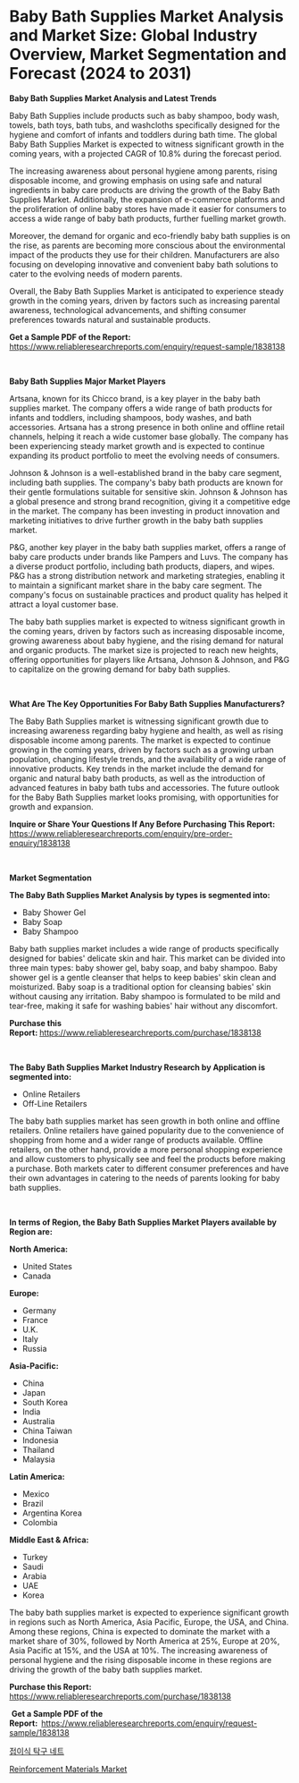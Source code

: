 <p><h1>Baby Bath Supplies Market Analysis and Market Size: Global Industry Overview, Market Segmentation and Forecast (2024 to 2031)</h1></p><p><strong>Baby Bath Supplies Market Analysis and Latest Trends</strong></p>
<p><p>Baby Bath Supplies include products such as baby shampoo, body wash, towels, bath toys, bath tubs, and washcloths specifically designed for the hygiene and comfort of infants and toddlers during bath time. The global Baby Bath Supplies Market is expected to witness significant growth in the coming years, with a projected CAGR of 10.8% during the forecast period. </p><p>The increasing awareness about personal hygiene among parents, rising disposable income, and growing emphasis on using safe and natural ingredients in baby care products are driving the growth of the Baby Bath Supplies Market. Additionally, the expansion of e-commerce platforms and the proliferation of online baby stores have made it easier for consumers to access a wide range of baby bath products, further fuelling market growth.</p><p>Moreover, the demand for organic and eco-friendly baby bath supplies is on the rise, as parents are becoming more conscious about the environmental impact of the products they use for their children. Manufacturers are also focusing on developing innovative and convenient baby bath solutions to cater to the evolving needs of modern parents.</p><p>Overall, the Baby Bath Supplies Market is anticipated to experience steady growth in the coming years, driven by factors such as increasing parental awareness, technological advancements, and shifting consumer preferences towards natural and sustainable products.</p></p>
<p><strong>Get a Sample PDF of the Report:&nbsp;</strong> <a href="https://www.reliableresearchreports.com/enquiry/request-sample/1838138">https://www.reliableresearchreports.com/enquiry/request-sample/1838138</a></p>
<p>&nbsp;</p>
<p><strong>Baby Bath Supplies Major Market Players</strong></p>
<p><p>Artsana, known for its Chicco brand, is a key player in the baby bath supplies market. The company offers a wide range of bath products for infants and toddlers, including shampoos, body washes, and bath accessories. Artsana has a strong presence in both online and offline retail channels, helping it reach a wide customer base globally. The company has been experiencing steady market growth and is expected to continue expanding its product portfolio to meet the evolving needs of consumers.</p><p>Johnson & Johnson is a well-established brand in the baby care segment, including bath supplies. The company's baby bath products are known for their gentle formulations suitable for sensitive skin. Johnson & Johnson has a global presence and strong brand recognition, giving it a competitive edge in the market. The company has been investing in product innovation and marketing initiatives to drive further growth in the baby bath supplies market.</p><p>P&G, another key player in the baby bath supplies market, offers a range of baby care products under brands like Pampers and Luvs. The company has a diverse product portfolio, including bath products, diapers, and wipes. P&G has a strong distribution network and marketing strategies, enabling it to maintain a significant market share in the baby care segment. The company's focus on sustainable practices and product quality has helped it attract a loyal customer base.</p><p>The baby bath supplies market is expected to witness significant growth in the coming years, driven by factors such as increasing disposable income, growing awareness about baby hygiene, and the rising demand for natural and organic products. The market size is projected to reach new heights, offering opportunities for players like Artsana, Johnson & Johnson, and P&G to capitalize on the growing demand for baby bath supplies.</p></p>
<p>&nbsp;</p>
<p><strong>What Are The Key Opportunities For Baby Bath Supplies Manufacturers?</strong></p>
<p><p>The Baby Bath Supplies market is witnessing significant growth due to increasing awareness regarding baby hygiene and health, as well as rising disposable income among parents. The market is expected to continue growing in the coming years, driven by factors such as a growing urban population, changing lifestyle trends, and the availability of a wide range of innovative products. Key trends in the market include the demand for organic and natural baby bath products, as well as the introduction of advanced features in baby bath tubs and accessories. The future outlook for the Baby Bath Supplies market looks promising, with opportunities for growth and expansion.</p></p>
<p><strong>Inquire or Share Your Questions If Any Before Purchasing This Report:</strong> <a href="https://www.reliableresearchreports.com/enquiry/pre-order-enquiry/1838138">https://www.reliableresearchreports.com/enquiry/pre-order-enquiry/1838138</a></p>
<p>&nbsp;</p>
<p><strong>Market Segmentation</strong></p>
<p><strong>The Baby Bath Supplies Market Analysis by types is segmented into:</strong></p>
<p><ul><li>Baby Shower Gel</li><li>Baby Soap</li><li>Baby Shampoo</li></ul></p>
<p><p>Baby bath supplies market includes a wide range of products specifically designed for babies' delicate skin and hair. This market can be divided into three main types: baby shower gel, baby soap, and baby shampoo. Baby shower gel is a gentle cleanser that helps to keep babies' skin clean and moisturized. Baby soap is a traditional option for cleansing babies' skin without causing any irritation. Baby shampoo is formulated to be mild and tear-free, making it safe for washing babies' hair without any discomfort.</p></p>
<p><strong>Purchase this Report:&nbsp;</strong><a href="https://www.reliableresearchreports.com/purchase/1838138">https://www.reliableresearchreports.com/purchase/1838138</a></p>
<p>&nbsp;</p>
<p><strong>The Baby Bath Supplies Market Industry Research by Application is segmented into:</strong></p>
<p><ul><li>Online Retailers</li><li>Off-Line Retailers</li></ul></p>
<p><p>The baby bath supplies market has seen growth in both online and offline retailers. Online retailers have gained popularity due to the convenience of shopping from home and a wider range of products available. Offline retailers, on the other hand, provide a more personal shopping experience and allow customers to physically see and feel the products before making a purchase. Both markets cater to different consumer preferences and have their own advantages in catering to the needs of parents looking for baby bath supplies.</p></p>
<p>&nbsp;</p>
<p><strong>In terms of Region, the Baby Bath Supplies Market Players available by Region are:</strong></p>
<p>
    <p> <strong> North America: </strong>
        <ul>
            <li>United States</li>
            <li>Canada</li>
        </ul>
        </p> 
    <p> <strong> Europe: </strong>
        <ul>
            <li>Germany</li>
            <li>France</li>
            <li>U.K.</li>
            <li>Italy</li>
            <li>Russia</li>
        </ul>
        </p> 
    <p> <strong> Asia-Pacific: </strong>
        <ul>
            <li>China</li>
            <li>Japan</li>
            <li>South Korea</li>
            <li>India</li>
            <li>Australia</li>
            <li>China Taiwan</li>
            <li>Indonesia</li>
            <li>Thailand</li>
            <li>Malaysia</li>
        </ul>
        </p> 
    <p> <strong> Latin America: </strong>
        <ul>
            <li>Mexico</li>
            <li>Brazil</li>
            <li>Argentina Korea</li>
            <li>Colombia</li>
        </ul>
        </p> 
    <p> <strong> Middle East & Africa: </strong>
        <ul>
            <li>Turkey</li>
            <li>Saudi</li>
            <li>Arabia</li>
            <li>UAE</li>
            <li>Korea</li>
        </ul>
    </p>
    </p>
<p><p>The baby bath supplies market is expected to experience significant growth in regions such as North America, Asia Pacific, Europe, the USA, and China. Among these regions, China is expected to dominate the market with a market share of 30%, followed by North America at 25%, Europe at 20%, Asia Pacific at 15%, and the USA at 10%. The increasing awareness of personal hygiene and the rising disposable income in these regions are driving the growth of the baby bath supplies market.</p></p>
<p><strong>Purchase this Report: </strong><a href="https://www.reliableresearchreports.com/purchase/1838138">https://www.reliableresearchreports.com/purchase/1838138</a></p>
<p>&nbsp;<strong>Get a Sample PDF of the Report:&nbsp;&nbsp;</strong><a href="https://www.reliableresearchreports.com/enquiry/request-sample/1838138">https://www.reliableresearchreports.com/enquiry/request-sample/1838138</a></p>
<p><strong></strong></p>
<p><p><a href="https://github.com/vsckjg50460/Market-Research-Report-List-1/blob/main/42483847096.md">접이식 탁구 네트</a></p><p><a href="https://picayune-night-cbd.notion.site/Reinforcement-Materials-Market-with-the-goal-of-estimating-the-market-size-and-future-growth-potenti-4b553e0d0cd84c1eadb2550208bdaae9">Reinforcement Materials Market</a></p></p>